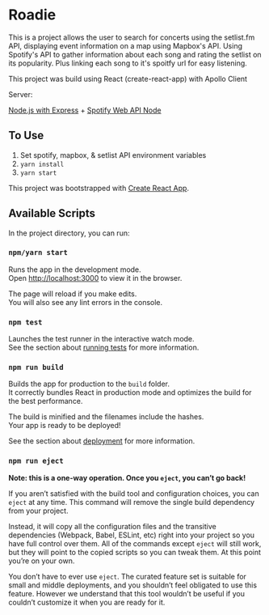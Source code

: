# Roadie

This is a project allows the user to search for concerts using the setlist.fm API, displaying event information on a map using Mapbox's API. Using Spotify's API to gather information about each song and rating the setlist on its popularity. Plus linking each song to it's spoitfy url for easy listening.

This project was build using React (create-react-app) with Apollo Client

Server:

[Node.js with Express](https://github.com/monaco89/roadie-server) + [Spotify Web API Node](https://github.com/thelinmichael/spotify-web-api-node)

## To Use

1. Set spotify, mapbox, & setlist API environment variables 
2. `yarn install`
3. `yarn start`


This project was bootstrapped with [Create React App](https://github.com/facebook/create-react-app).

## Available Scripts

In the project directory, you can run:

### `npm/yarn start`

Runs the app in the development mode.<br>
Open [http://localhost:3000](http://localhost:3000) to view it in the browser.

The page will reload if you make edits.<br>
You will also see any lint errors in the console.

### `npm test`

Launches the test runner in the interactive watch mode.<br>
See the section about [running tests](https://facebook.github.io/create-react-app/docs/running-tests) for more information.

### `npm run build`

Builds the app for production to the `build` folder.<br>
It correctly bundles React in production mode and optimizes the build for the best performance.

The build is minified and the filenames include the hashes.<br>
Your app is ready to be deployed!

See the section about [deployment](https://facebook.github.io/create-react-app/docs/deployment) for more information.

### `npm run eject`

**Note: this is a one-way operation. Once you `eject`, you can’t go back!**

If you aren’t satisfied with the build tool and configuration choices, you can `eject` at any time. This command will remove the single build dependency from your project.

Instead, it will copy all the configuration files and the transitive dependencies (Webpack, Babel, ESLint, etc) right into your project so you have full control over them. All of the commands except `eject` will still work, but they will point to the copied scripts so you can tweak them. At this point you’re on your own.

You don’t have to ever use `eject`. The curated feature set is suitable for small and middle deployments, and you shouldn’t feel obligated to use this feature. However we understand that this tool wouldn’t be useful if you couldn’t customize it when you are ready for it.
